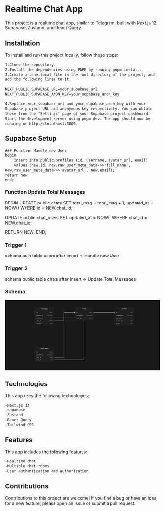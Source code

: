 # Realtime Chat App

This project is a realtime chat app, similar to Telegram, built with Next.js 12, Supabase, Zustand, and React Query.

## Installation

To install and run this project locally, follow these steps:

    1.Clone the repository.
    2.Install the dependencies using PNPM by running pnpm install.
    3.Create a .env.local file in the root directory of the project, and add the following lines to it:

    NEXT_PUBLIC_SUPABASE_URL=your_supabase_url
    NEXT_PUBLIC_SUPABASE_ANON_KEY=your_supabase_anon_key

    4.Replace your_supabase_url and your_supabase_anon_key with your Supabase project URL and anonymous key respectively. You can obtain these from the "Settings" page of your Supabase project dashboard.
    Start the development server using pnpm dev. The app should now be running on http://localhost:3000.
    
    
## Supabase Setup

    ### Function Handle new User
    begin
        insert into public.profiles (id, username, avatar_url, email)
        values (new.id, new.raw_user_meta_data->>'full_name', new.raw_user_meta_data->>'avatar_url', new.email);
    return new;
    end;
   
   ### Function Update Total Messages
   BEGIN
  UPDATE public.chats
  SET total_msg = total_msg + 1, updated_at = NOW()
  WHERE id = NEW.chat_id;

  UPDATE public.chat_users
  SET updated_at = NOW()
  WHERE chat_id = NEW.chat_id;

  RETURN NEW;
END;

### Trigger 1 
schema auth table users after insert => Handle new User

### Trigger 2
schema public table chats after insert => Update Total Messages

### Schema
![alt text](https://github.com/m4nute/next-supa-chat/blob/main/schema.png?raw=true)


## Technologies

This app uses the following technologies:

    -Next.js 12
    -Supabase
    -Zustand
    -React Query
    -Tailwind CSS

## Features

This app includes the following features:

    -Realtime chat
    -Multiple chat rooms
    -User authentication and authorization

## Contributions

Contributions to this project are welcome! If you find a bug or have an idea for a new feature, please open an issue or submit a pull request.
